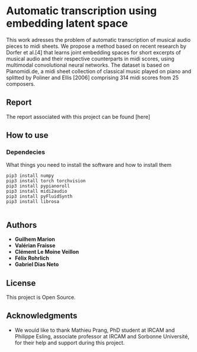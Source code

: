 # Automatic transcription using embedding latent space

This work adresses the problem of automatic transcription of musical audio pieces to midi sheets. We propose a method
based on recent research by Dorfer et al.[4] that learns joint embedding spaces for short excerpts of musical audio and
their respective counterparts in midi scores, using multimodal convolutional neural networks. The dataset is based on Pianomidi.de, a midi sheet collection of classical music played on piano and splitted by Poliner and Ellis [2006] comprising 314
midi scores from 25 composers.

## Report

The report associated with this project can be found [here]

## How to use

### Dependecies

What things you need to install the software and how to install them

```shell
pip3 install numpy
pip3 install torch torchvision
pip3 install pypianoroll
pip3 install midi2audio
pip3 install pyFluidSynth
pip3 install librosa


```

## Authors

* **Guilhem Marion** 
* **Valérian Fraisse** 
* **Clément Le Moine Veillon**
* **Félix Rohrlich**
* **Gabriel Dias Neto**


## License

This project is Open Source.

## Acknowledgments

* We would like to thank Mathieu Prang, PhD student at IRCAM and Philippe Esling, associate professor at IRCAM and Sorbonne Université, for their help and support during this project.